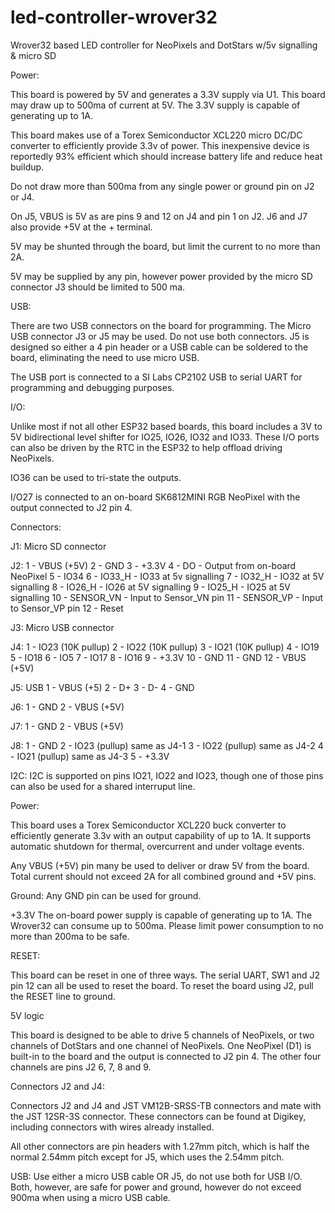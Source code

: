 # led-controller-wrover32
Wrover32 based LED controller for NeoPixels and DotStars w/5v signalling & micro SD

Power:

This board is powered by 5V and generates a 3.3V supply via U1.  This board
may draw up to 500ma of current at 5V.  The 3.3V supply is capable of
generating up to 1A.

This board makes use of a Torex Semiconductor XCL220 micro DC/DC converter
to efficiently provide 3.3v of power.  This inexpensive device is reportedly
93% efficient which should increase battery life and reduce heat buildup.

Do not draw more than 500ma from any single power or ground pin on J2 or J4.

On J5, VBUS is 5V as are pins 9 and 12 on J4 and pin 1 on J2.
J6 and J7 also provide +5V at the + terminal.

5V may be shunted through the board, but limit the current to no more than 2A.

5V may be supplied by any pin, however power provided by the micro SD
connector J3 should be limited to 500 ma.

USB:

There are two USB connectors on the board for programming.  The Micro USB
connector J3 or J5 may be used.  Do not use both connectors.  J5 is designed
so either a 4 pin header or a USB cable can be soldered to the board,
eliminating the need to use micro USB.

The USB port is connected to a SI Labs CP2102 USB to serial UART for
programming and debugging purposes.

I/O:

Unlike most if not all other ESP32 based boards, this board includes a
3V to 5V bidirectional level shifter for IO25, IO26, IO32 and IO33.  These
I/O ports can also be driven by the RTC in the ESP32 to help offload driving
NeoPixels.

IO36 can be used to tri-state the outputs.

I/O27 is connected to an on-board SK6812MINI RGB NeoPixel with the output
connected to J2 pin 4.

Connectors:

J1: Micro SD connector

J2:
1 - VBUS (+5V)
2 - GND
3 - +3.3V
4 - DO - Output from on-board NeoPixel
5 - IO34
6 - IO33_H - IO33 at 5v signalling
7 - IO32_H - IO32 at 5V signalling
8 - IO26_H - IO26 at 5V signalling
9 - IO25_H - IO25 at 5V signalling
10 - SENSOR_VN - Input to Sensor_VN pin
11 - SENSOR_VP - Input to Sensor_VP pin
12 - Reset

J3: Micro USB connector

J4:
1 - IO23 (10K pullup)
2 - IO22 (10K pullup)
3 - IO21 (10K pullup)
4 - IO19
5 - IO18
6 - IO5
7 - IO17
8 - IO16
9 - +3.3V
10 - GND
11 - GND
12 - VBUS (+5V)

J5: USB
1 - VBUS (+5)
2 - D+
3 - D-
4 - GND

J6:
1 - GND
2 - VBUS (+5V)

J7:
1 - GND
2 - VBUS (+5V)

J8:
1 - GND
2 - IO23 (pullup) same as J4-1
3 - IO22 (pullup) same as J4-2
4 - IO21 (pullup) same as J4-3
5 - +3.3V

I2C:
I2C is supported on pins IO21, IO22 and IO23, though one of those pins can 
also be used for a shared interruput line.

Power:

This board uses a Torex Semiconductor XCL220 buck converter to efficiently
generate 3.3v with an output capability of up to 1A.  It supports automatic
shutdown for thermal, overcurrent and under voltage events.

Any VBUS (+5V) pin many be used to deliver or draw 5V from the board.  Total
current should not exceed 2A for all combined ground and +5V pins.

Ground:
Any GND pin can be used for ground.

+3.3V
The on-board power supply is capable of generating up to 1A.  The Wrover32 can
consume up to 500ma.  Please limit power consumption to no more than 200ma to
be safe.

RESET:

This board can be reset in one of three ways.  The serial UART, SW1 and J2
pin 12 can all be used to reset the board.  To reset the board using J2,
pull the RESET line to ground.

5V logic

This board is designed to be able to drive 5 channels of NeoPixels, or two
channels of DotStars and one channel of NeoPixels.  One NeoPixel (D1) is
built-in to the board and the output is connected to J2 pin 4.  The other
four channels are pins J2 6, 7, 8 and 9.

Connectors J2 and J4:

Connectors J2 and J4 and JST VM12B-SRSS-TB connectors and mate with the 
JST 12SR-3S connector.  These connectors can be found at Digikey, including
connectors with wires already installed.

All other connectors are pin headers with 1.27mm pitch, which is half the
normal 2.54mm pitch except for J5, which uses the 2.54mm pitch.

USB:
Use either a micro USB cable OR J5, do not use both for USB I/O.  Both,
however, are safe for power and ground, however do not exceed 900ma
when using a micro USB cable.
